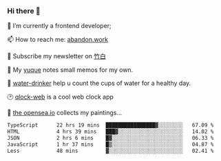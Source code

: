 ### Hi there 👋

<!--
**Alfxjx/Alfxjx** is a ✨ _special_ ✨ repository because its `README.md` (this file) appears on your GitHub profile.

Here are some ideas to get you started:

- 🔭 I’m currently working on ...
- 🌱 I’m currently learning ...
- 👯 I’m looking to collaborate on ...
- 🤔 I’m looking for help with ...
- 💬 Ask me about ...
- 📫 How to reach me: ...
- 😄 Pronouns: ...
- ⚡ Fun fact: ...
-->
🔭  I’m currently a frontend developer;

📫  How to reach me: [abandon.work](https://www.abandon.work/)

🎉  Subscribe my newsletter on [竹白](https://alfxjx.zhubai.love/)

🌱  My [yuque](https://www.yuque.com/alfxjx) notes small memos for my own.

🥤  [water-drinker](https://weldingboys.vercel.app/water) help u count the cups of water for a healthy day.

🕑  [qlock-web](https://qlock-web.vercel.app) is a cool web clock app

🌊  [the opensea.io](https://opensea.io/assets/0x495f947276749ce646f68ac8c248420045cb7b5e/29433830147332339639115006737701029562687338063458078299874716625823015632897) collects my paintings...

<!--START_SECTION:waka-->

```txt
TypeScript      22 hrs 19 mins  ████████████████▓░░░░░░░░   67.09 %
HTML            4 hrs 39 mins   ███▓░░░░░░░░░░░░░░░░░░░░░   14.02 %
JSON            2 hrs 6 mins    █▓░░░░░░░░░░░░░░░░░░░░░░░   06.33 %
JavaScript      1 hr 37 mins    █▒░░░░░░░░░░░░░░░░░░░░░░░   04.87 %
Less            48 mins         ▓░░░░░░░░░░░░░░░░░░░░░░░░   02.41 %
```

<!--END_SECTION:waka-->

